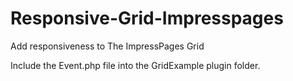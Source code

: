 Responsive-Grid-Impresspages
============================

Add responsiveness to The ImpressPages Grid

Include the Event.php file into the GridExample plugin folder. 



